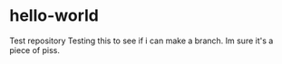 # hello-world
Test repository
Testing this to see if i can make a branch.  Im sure it's a piece of piss.
